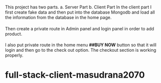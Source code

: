 This project has two parts.
a. Server Part
b. Client Part
In the client part I first create fake data and then put into the database Mongodb and load all the information from the database in the home page.
####
Then create a private route in Admin panel and login panel in order to add product.
####
I also put private route in the home menu **##BUY NOW** button so that it will login and then go to the check out option. The checkout section is  working properly. 
# full-stack-client-masudrana2070
